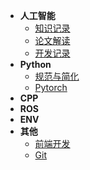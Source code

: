 * **人工智能**
  * [知识记录](/docs/AI/Knowledge.md)
  * [论文解读](/docs/AI/Papers.md)
  * [开发记录](/docs/AI/Develop.md)
* **Python**
  * [规范与简化](/docs/CODE/Python/Specification.md)
  * [Pytorch](/docs/CODE/Python/Pytorch.md)
* **CPP**
* **ROS**
* **ENV**
* **其他**
  * [前端开发](/docs/Others/Front-end.md)
  * [Git](/docs/Others/Git.md)